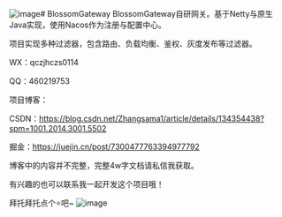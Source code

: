 ![image](https://github.com/ZhangBlossom/BlossomGateway/assets/110703773/46f53d6a-d845-46ea-a5a1-4d9c5f090cbb)# BlossomGateway
BlossomGateway自研网关。基于Netty与原生Java实现，使用Nacos作为注册与配置中心。

项目实现多种过滤器，包含路由、负载均衡、鉴权、灰度发布等过滤器。

WX：qczjhczs0114 

QQ：460219753

项目博客：

CSDN：https://blog.csdn.net/Zhangsama1/article/details/134354438?spm=1001.2014.3001.5502

掘金：https://juejin.cn/post/7300477763394977792

博客中的内容并不完整，完整4w字文档请私信我获取。

有兴趣的也可以联系我一起开发这个项目哦！

拜托拜托点个⭐吧~
![image](https://github.com/ZhangBlossom/BlossomGateway/assets/110703773/1716f36f-dfeb-4028-8de6-2d88d07db2e9)
